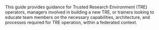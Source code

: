 This guide provides guidance for Trusted Research Environment (TRE) operators, managers involved in building a new TRE, or trainers looking to educate team members on the necessary capabilities, architecture, and processes required for TRE operation, within a federated context.